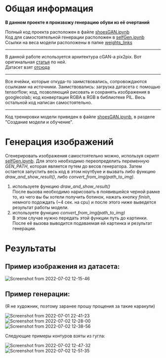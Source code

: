 # Общая информация
**В данном проекте я произвожу генерацию обуви из её очертаний**

Полный код проекта расположен в файле [shoesGAN.ipynb](https://github.com/kudaxech/project_DLS_1part/blob/main/shoesGAN.ipynb)\
Код для самостоятельной генерации расположен в [selfGen.ipynb](https://github.com/kudaxech/project_DLS_1part/blob/main/selfGen.ipynb)\
Ссылки на веса модели расположены в папке [weights_links](https://github.com/kudaxech/project_DLS_1part/blob/main/weights_links)

----------
В данной работе используется архитектура cGAN-a pix2pix. Вот оригинальная [статья](https://doi.org/10.48550/arXiv.1611.07004) по ней.\
Датасет взят [отсюда](http://efrosgans.eecs.berkeley.edu/pix2pix/datasets/)

----------
Все ячейки, которые откуда-то заимствовались, сопровождаются ссылками на источники. Заимствовались: загрузка датасета с помощью tensorflow; код, позволяющий рисовать и сохранять изображения в googlecolab; код конвертации RGBA в RGB в библиотеке PIL. Весь остальной код написан самостоятельно.

----------
Код тренировки модели приведен в файле [shoesGAN.ipynb](https://github.com/kudaxech/project_DLS_1part/blob/main/shoesGAN.ipynb), в разделе "Создание модели и обучение". 

# Генерация изображений
Сгенерировать изображения самостоятельно можно, используя скрипт [selfGen.ipynb](https://github.com/kudaxech/project_DLS_1part/blob/main/selfGen.ipynb).
Для этого необходимо переопределить переменную *GEN_PATH*, которая является путем до весов генератора. Затем остается запустить весь код в этом ноутбуке и вызвать либо функцию *draw_and_show_result()*, либо *convert_from_img(path_to_img)*. 

1) используете функцию *draw_and_show_result()*\
После вызова необходимо нарисовать в появившейся черной рамке то, из чего вы бы хотели получить ботинок, нажать кнопку *finish*, немного подождать (~4 сек. на cpu) и после этого ниже выведется результат работы модели.
2) используете функцию *convert_from_img(path_to_img)*\
В этом случае нужно передать этой функции путь до картинки. После её вызова выводится подаваемая ей картинка и результат генерации.

# Результаты
## Пример изображения из датасета:
![Screenshot from 2022-07-02 12-15-46](https://user-images.githubusercontent.com/55214057/176994440-7a1b7dae-e252-4ed5-bd64-14ff3aeeffec.png)

## Пример генерации:
(Я не художник, поэтому заранее прошу прощения за такие каракули)

![Screenshot from 2022-07-01 22-41-23](https://user-images.githubusercontent.com/55214057/176994505-b7cd9072-df6d-46e0-9df0-be240f3f9f88.png)
![Screenshot from 2022-07-02 12-28-00](https://user-images.githubusercontent.com/55214057/176994891-df244601-8bff-4872-9c5f-d9c6747d973f.png)
![Screenshot from 2022-07-02 12-38-56](https://user-images.githubusercontent.com/55214057/176995228-29a6ab48-eaa7-4fe7-891c-0af0ae052c72.png)

Следующие примеры контуров взяты из гугла:

![Screenshot from 2022-07-02 12-47-32](https://user-images.githubusercontent.com/55214057/176995459-67978537-ad50-4854-b5d7-8e6139702753.png)
![Screenshot from 2022-07-02 12-51-35](https://user-images.githubusercontent.com/55214057/176995577-9ecd8dd0-74a9-4c86-952c-2e42466e9874.png)
